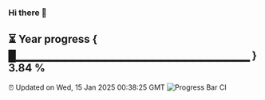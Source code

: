 ### Hi there 👋
⏳ Year progress { █▁▁▁▁▁▁▁▁▁▁▁▁▁▁▁▁▁▁▁▁▁▁▁▁▁▁▁▁▁ } 3.84 %
---
⏰ Updated on Wed, 15 Jan 2025 00:38:25 GMT
![Progress Bar CI](https://github.com/Moyi321/Moyi321/workflows/Progress%20Bar%20CI/badge.svg)
